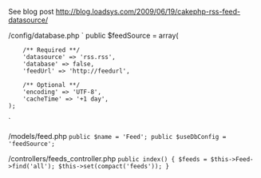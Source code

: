 See blog post http://blog.loadsys.com/2009/06/19/cakephp-rss-feed-datasource/

/config/database.php
`
	public $feedSource = array(
	
		/** Required **/
		'datasource' => 'rss.rss',
		'database' => false,
		'feedUrl' => 'http://feedurl',
		
		/** Optional **/
		'encoding' => 'UTF-8',
		'cacheTime' => '+1 day',
	);
`

/models/feed.php
`
	public $name = 'Feed';
	public $useDbConfig = 'feedSource';
`

/controllers/feeds_controller.php
`
	public index() {
		$feeds = $this->Feed->find('all');
		$this->set(compact('feeds'));
	}
`